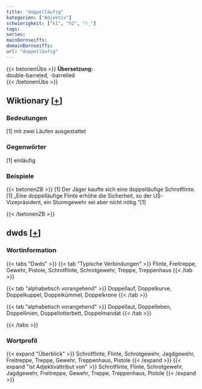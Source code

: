 ```yaml
---
title: "doppelläufig"
kategorien: ["Adjektiv"]
schwierigkeit: ["k1", "h2", "r_"]
tags:
series:
mainDornseiffs:
domainDornseiffs:
url: "doppelläufig"
---
```


{{< betonenÜbs >}}
**Übersetzung:**  
double-barreled, -barrelled  
{{< /betonenÜbs >}}

## Wiktionary [[+](https://de.wiktionary.org/wiki/doppelläufig)]

### Bedeutungen
[1] mit zwei Läufen ausgestattet  

### Gegenwörter
[1] einläufig  

### Beispiele
{{< betonenZB >}}
[1] Der Jäger kaufte sich eine  doppelläufige Schrotflinte.  
[1] „Eine doppelläufige Flinte erhöhe die Sicherheit, so der US-Vizepräsident, ein Sturmgewehr sei aber nicht nötig.“[1]  

{{< /betonenZB >}}


## dwds [[+](https://www.dwds.de/wb/doppelläufig)]

### Wortinformation
{{< tabs "Dwds" >}}
{{< tab "Typische Verbindungen" >}}
Flinte, Freitreppe, Gewehr, Pistole, Schrotflinte, Schrotgewehr, Treppe, Treppenhaus
{{< /tab >}}

{{< tab "alphabetisch vorangehend" >}}
Doppellauf, Doppelkurve, Doppelkuppel, Doppelkümmel, Doppelkrone
{{< /tab >}}

{{< tab "alphabetisch vorangehend" >}}
Doppellaut, Doppelleben, Doppellinien, Doppellotterbett, Doppelmandat
{{< /tab >}}

{{< /tabs >}}

### Wortprofil
{{< expand "Überblick" >}} Schrotflinte, Flinte, Schrotgewehr, Jagdgewehr, Freitreppe, Treppe, Gewehr, Treppenhaus, Pistole {{< /expand >}}
{{< expand "ist Adjektivattribut von" >}} Schrotflinte, Flinte, Schrotgewehr, Jagdgewehr, Freitreppe, Gewehr, Treppe, Treppenhaus, Pistole {{< /expand >}}


